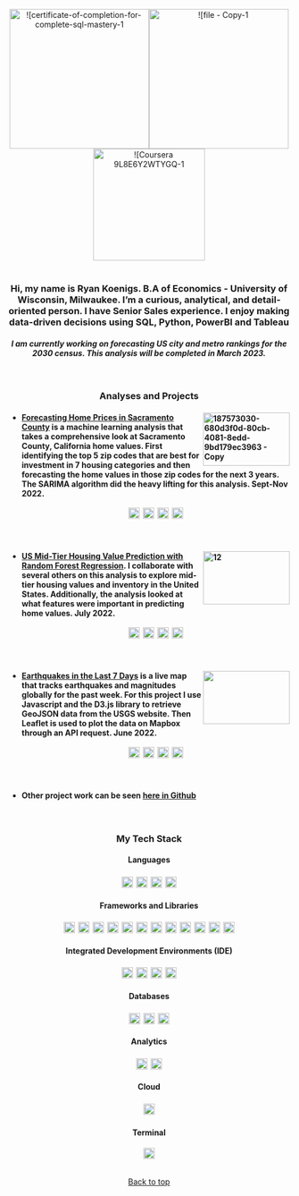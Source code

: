 <p align="center"><img width="250" alt="![certificate-of-completion-for-complete-sql-mastery-1" src= "https://user-images.githubusercontent.com/102890151/203472449-a4d48a2e-7434-47b8-be02-c9ea662a4cbb.jpg"><img width="250" alt="![file - Copy-1" src= "https://user-images.githubusercontent.com/102890151/203435804-af7c8b0c-6ad8-4b4a-983f-84ae18d15038.jpg"><img width="200" alt="![Coursera 9L8E6Y2WTYGQ-1"] src="https://user-images.githubusercontent.com/102890151/204391137-38c7fcbb-d0b3-43e0-bddc-f533e39573e3.jpg">
 


<br/>
<br/>
 
### <p align="center">Hi, my name is Ryan Koenigs.  B.A of Economics - University of Wisconsin, Milwaukee. I’m a curious, analytical, and detail-oriented person. I have Senior Sales experience. I enjoy making data-driven decisions using SQL, Python, PowerBI and Tableau</p>

#### <p align="center"> _I am currently working on forecasting US city and metro rankings for the 2030 census. This analysis will be completed in March 2023._<p/>
<br/>

### <p align="center">Analyses and Projects</p>


- #### <img align="right" width="155" height="95" alt="187573030-680d3f0d-80cb-4081-8edd-9bd179ec3963 - Copy" src="https://user-images.githubusercontent.com/102890151/203668782-805aec21-0fcc-4c5d-987c-b3122d97be12.png" /> [Forecasting Home Prices in Sacramento County](https://github.com/SringayKeno/forecasting-home-prices-sacramento-county) is a machine learning analysis that takes a comprehensive look at Sacramento County, California home values. First identifying the top 5 zip codes that are best for investment in 7 housing categories and then forecasting the home values in those zip codes for the next 3 years. The SARIMA algorithm did the heavy lifting for this analysis. Sept-Nov 2022. <p align="center"><img src="https://img.shields.io/badge/SARIMA-BA4A00?style=Color=white&style=plastic" style="vertical-align:top; margin:3px"  height="20" /><img src="https://img.shields.io/badge/Python-D4AC0D?style=for-the-badge&logo=python&logoColor=blue&style=plastic" style="vertical-align:top; margin:3px" height="20" /><img src="https://img.shields.io/badge/HTML5-A93226?style=for-the-badge&logo=html5&logoColor=white&style=plastic" style="vertical-align:top; margin:3px" height="20" /><img src="https://img.shields.io/badge/Excel-BA4A00?style=Color=white&style=plastic" style="vertical-align:top; margin:3px"  height="20" />

<br/>

- #### <img align="right" width="155" height="95"  alt="12" src="https://user-images.githubusercontent.com/102890151/203672046-48a97587-e460-4a41-aa59-116fac5ac39d.jpg"/>[US Mid-Tier Housing Value Prediction with Random Forest Regression](https://github.com/SringayKeno/Real_Estate). I collaborate with several others on this analysis to explore mid-tier housing values and inventory in the United States. Additionally, the analysis looked at what features were important in predicting home values. July 2022.<p align="center"><img src="https://img.shields.io/badge/Random Forest Regression-BA4A00?style=Color=white&style=plastic" style="vertical-align:top; margin:3px"  height="20" /><img src="https://img.shields.io/badge/Python-D4AC0D?style=for-the-badge&logo=python&logoColor=blue&style=plastic" style="vertical-align:top; margin:3px" height="20" /><img src="https://img.shields.io/badge/MySQL-2E86C1?style=for-the-badge&logo=mysql&logoColor=white&style=plastic" style="vertical-align:top; margin:3px"  height="20" /><img src="https://img.shields.io/badge/Tableau-CA6F1E?style=for-the-badge&logo=Tableau&logoColor=white&style=plastic" style="vertical-align:top; margin:3px"  height="20" /><p align="center">
<br/>

- #### <img align="right" width="155" height="95" alt="" src="https://user-images.githubusercontent.com/102890151/203675669-fd101bf3-9a1b-4dbd-8d4f-20e6917a6a8f.png" /> [Earthquakes in the Last 7 Days](https://sringaykeno.github.io/Earthquakes_Last_7_Days/) is a live map that tracks earthquakes and magnitudes globally for the past week. For this project I use Javascript and the D3.js library to retrieve GeoJSON data from the USGS website. Then Leaflet is used to plot the data on Mapbox through an API request. June 2022.<p align="center"><img src="https://img.shields.io/badge/JavaScript-D68910?style=for-the-badge&logo=javascript&logoColor=F7DF1E&style=plastic" style="vertical-align:top; margin:3px" height="20" /><img src="https://img.shields.io/badge/json-AF601A?style=for-the-badge&logo=json&logoColor=white&style=plastic" style="vertical-align:top; margin:3px"  height="20" /><img src="https://img.shields.io/badge/CSS-BA4A00?style=Color=white&style=plastic" style="vertical-align:top; margin:3px"  height="20" /><img src="https://img.shields.io/badge/Leaflet-3498DB?style=for-the-badge&logo=Leaflet&logoColor=white&style=plastic" style="vertical-align:top; margin:3px"  height="20" />

<br/>

- #### Other project work can be seen [here in Github](https://github.com/SringayKeno?tab=repositories)
<br/>

### <p align="center">My Tech Stack</p>


#### <p align="center"> Languages 

<p align="center"><img src="https://img.shields.io/badge/Python-D4AC0D?style=for-the-badge&logo=python&logoColor=blue&style=plastic" style="vertical-align:top; margin:3px" height="20" /><img src="https://img.shields.io/badge/JavaScript-D68910?style=for-the-badge&logo=javascript&logoColor=F7DF1E&style=plastic" style="vertical-align:top; margin:3px" height="20" /><img src="https://img.shields.io/badge/json-AF601A?style=for-the-badge&logo=json&logoColor=white&style=plastic" style="vertical-align:top; margin:3px"  height="20" /><img src="https://img.shields.io/badge/HTML5-A93226?style=for-the-badge&logo=html5&logoColor=white&style=plastic" style="vertical-align:top; margin:3px" height="20" />



#### <p align="center"> Frameworks and Libraries
 
<p align="center"><img src="https://img.shields.io/badge/Pandas-28B463?style=for-the-badge&logo=pandas&logoColor=white&style=plastic" style="vertical-align:top; margin:3px"  height="20" /><img src="https://img.shields.io/badge/Bootstrap-229954?style=for-the-badge&logo=bootstrap&logoColor=white&style=plastic" style="vertical-align:top; margin:3px"  height="20" /><img src="https://img.shields.io/badge/conda-138D75.svg?&style=for-the-badge&logo=anaconda&logoColor=white&style=plastic" style="vertical-align:top; margin:3px"  height="20" /><img src="https://img.shields.io/badge/Flask-3498DB?style=for-the-badge&logo=flask&logoColor=white&style=plastic" style="vertical-align:top; margin:3px"  height="20" /><img src="https://img.shields.io/badge/OpenStreetMap-2471A3?style=for-the-badge&logo=OpenStreetMap&logoColor=white&style=plastic" style="vertical-align:top; margin:3px"  height="20" /><img src="https://img.shields.io/badge/scikit_learn-7D3C98?style=for-the-badge&logo=scikit-learn&logoColor=white&style=plastic" style="vertical-align:top; margin:3px"  height="20" /><img src="https://img.shields.io/badge/SciPy-186A3B?style=for-the-badge&logo=SciPy&logoColor=white&style=plastic" style="vertical-align:top; margin:3px"  height="20" /><img src="https://img.shields.io/badge/Keras-1ABC9C?style=for-the-badge&logo=Keras&logoColor=white&style=plastic" style="vertical-align:top; margin:3px"  height="20" /><img src="https://img.shields.io/badge/Leaflet-3498DB?style=for-the-badge&logo=Leaflet&logoColor=white&style=plastic" style="vertical-align:top; margin:3px"  height="20" /><img src="https://img.shields.io/badge/Numpy-0B5345?style=for-the-badge&logo=numpy&logoColor=white&style=plastic" style="vertical-align:top; margin:3px"  height="20" /><img src="https://img.shields.io/badge/Plotly-4A235A?style=for-the-badge&logo=plotly&logoColor=white&style=plastic" style="vertical-align:top; margin:3px"  height="20" /><img src="https://img.shields.io/badge/TensorFlow-186A3B?style=for-the-badge&logo=tensorflow&logoColor=white&style=plastic" alt="vscode" style="vertical-align:top; margin:3px"  height="20" />

#### <p align="center"> Integrated Development Environments (IDE)
 
<p align="center"><p align="center"><img src="https://img.shields.io/badge/Jupyter-CB4335.svg?&style=for-the-badge&logo=Jupyter&logoColor=white&style=plastic" style="vertical-align:top; margin:3px"  height="20" /><img src="https://img.shields.io/badge/Visual_Studio_Code-A93226?style=for-the-badge&logo=visual%20studio%20code&logoColor=white&style=plastic" style="vertical-align:top; margin:3px"  height="20" /><img src="https://img.shields.io/badge/Colab-78281F?style=for-the-badge&logo=googlecolab&color=78281F&style=plastic" style="vertical-align:top; margin:3px"  height="20" /><img src="https://img.shields.io/badge/VIM-641E16.svg?&style=for-the-badge&logo=vim&logoColor=white&style=plastic" style="vertical-align:top; margin:3px"  height="20" /> 
 
#### <p align="center"> Databases 

<p align="center"><img src="https://img.shields.io/badge/MySQL-2E86C1?style=for-the-badge&logo=mysql&logoColor=white&style=plastic" style="vertical-align:top; margin:3px"  height="20" /><img src="https://img.shields.io/badge/PostgreSQL-2471A3?style=for-the-badge&logo=postgresql&logoColor=white&style=plastic" style="vertical-align:top; margin:3px"  height="20" /><img src="https://img.shields.io/badge/MongoDB-1B4F72?style=for-the-badge&logo=mongodb&logoColor=white&style=plastic" style="vertical-align:top; margin:3px"  height="20" />




 ####  <p align="center"> Analytics  
  
  <p align="center"><p align="center"><img src="https://img.shields.io/badge/Tableau-CA6F1E?style=for-the-badge&logo=Tableau&logoColor=white&style=plastic" style="vertical-align:top; margin:3px"  height="20" /><img src="https://img.shields.io/badge/Power BI-BA4A00?style=Color=white&style=plastic" style="vertical-align:top; margin:3px"  height="20" />
          
 #### <p align="center"> Cloud 
 
<p align="center"><img src="https://img.shields.io/badge/Amazon_AWS-FF9900?style=for-the-badge&logo=amazonaws&logoColor=white&style=plastic" style="vertical-align:top; margin:3px"  height="20" />        
 
 #### <p align="center">  Terminal
  
 <p align="center"><img src="https://img.shields.io/badge/GIT-7D3C98?style=for-the-badge&logo=git&logoColor=white&style=plastic" style="vertical-align:top; margin:1px"  height="20"</p>
  
<br/>
<br/>  
<p align="center"><a href="#top">Back to top</a></p>
  
  
 

 
  

  
  

